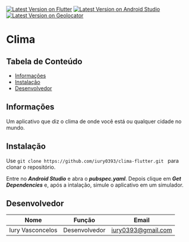 [![Latest Version on Flutter](https://img.shields.io/badge/Flutter-1.12.13-blue)](https://flutter.dev/docs/get-started/install)  [![Latest Version on Android Studio](https://img.shields.io/badge/Android%20Studio-3.6.1-green)](https://developer.android.com/studio)  [![Latest Version on Geolocator](https://img.shields.io/badge/Geolocator-5.3.0-brightgreen)](https://pub.dev/packages/geolocator)

# Clima


## Tabela de Conteúdo
- <a href="#informações">Informações</a>
- <a href="#instalação">Instalação</a>
- <a href="#desenvolvedor">Desenvolvedor</a>

## Informações
Um aplicativo que diz o clima de onde você está ou qualquer cidade no mundo.

## Instalação

Use ```git clone https://github.com/iury0393/clima-flutter.git ``` para clonar o repositório.

Entre no ***Android Studio*** e abra o ***pubspec.yaml***.
Depois clique em ***Get Dependencies*** e, após a intalação, simule o aplicativo em um simulador.


## Desenvolvedor

| Nome | Função | Email |
| ------ | ------ | ----- |
| Iury Vasconcelos | Desenvolvedor | iury0393@gmail.com |